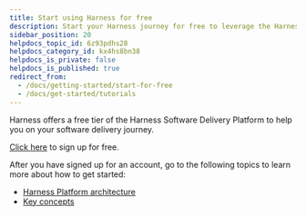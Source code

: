 ```yaml
---
title: Start using Harness for free
description: Start your Harness journey for free to leverage the Harness Software Delivery Platform.
sidebar_position: 20
helpdocs_topic_id: 6z93pdhs28
helpdocs_category_id: kx4hs8bn38
helpdocs_is_private: false
helpdocs_is_published: true
redirect_from:
  - /docs/getting-started/start-for-free
  - /docs/get-started/tutorials
---
```


Harness offers a free tier of the Harness Software Delivery Platform to help you on your software delivery journey.

[Click here](https://app.harness.io/auth/#/signup/&?utm_source=website&utm_medium=harness-developer-hub&utm_campaign=plt-plg&utm_content=get-started) to sign up for free.

After you have signed up for an account, go to the following topics to learn more about how to get started:

* [Harness Platform architecture](./harness-platform-architecture.md)
* [Key concepts](./key-concepts.md)
